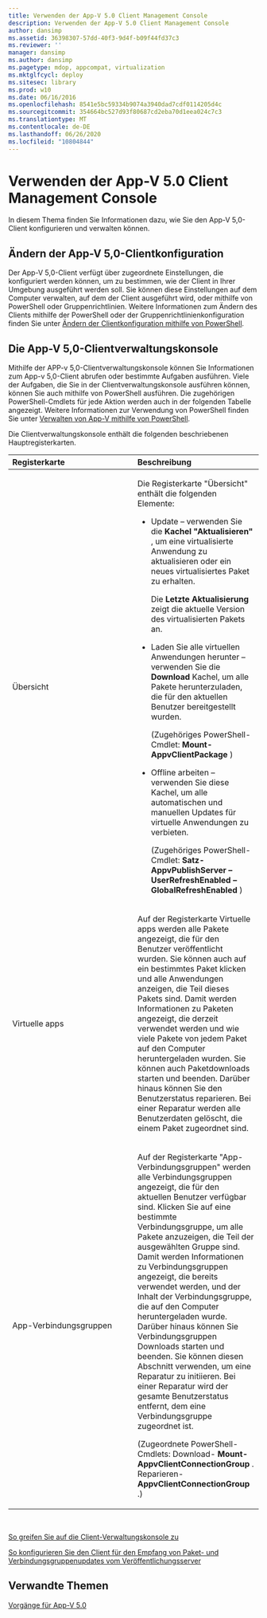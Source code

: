 ```yaml
---
title: Verwenden der App-V 5.0 Client Management Console
description: Verwenden der App-V 5.0 Client Management Console
author: dansimp
ms.assetid: 36398307-57dd-40f3-9d4f-b09f44fd37c3
ms.reviewer: ''
manager: dansimp
ms.author: dansimp
ms.pagetype: mdop, appcompat, virtualization
ms.mktglfcycl: deploy
ms.sitesec: library
ms.prod: w10
ms.date: 06/16/2016
ms.openlocfilehash: 8541e5bc59334b9074a3940dad7cdf0114205d4c
ms.sourcegitcommit: 354664bc527d93f80687cd2eba70d1eea024c7c3
ms.translationtype: MT
ms.contentlocale: de-DE
ms.lasthandoff: 06/26/2020
ms.locfileid: "10804844"
---
```

# Verwenden der App-V 5.0 Client Management Console


In diesem Thema finden Sie Informationen dazu, wie Sie den App-V 5,0-Client konfigurieren und verwalten können.

## Ändern der App-V 5,0-Clientkonfiguration


Der App-V 5,0-Client verfügt über zugeordnete Einstellungen, die konfiguriert werden können, um zu bestimmen, wie der Client in Ihrer Umgebung ausgeführt werden soll. Sie können diese Einstellungen auf dem Computer verwalten, auf dem der Client ausgeführt wird, oder mithilfe von PowerShell oder Gruppenrichtlinien. Weitere Informationen zum Ändern des Clients mithilfe der PowerShell oder der Gruppenrichtlinienkonfiguration finden Sie unter [Ändern der Clientkonfiguration mithilfe von PowerShell](how-to-modify-client-configuration-by-using-powershell.md).

## <a href="" id="the-app-v-5-0-client-management-console-"></a>Die App-V 5,0-Clientverwaltungskonsole


Mithilfe der APP-v 5,0-Clientverwaltungskonsole können Sie Informationen zum App-v 5,0-Client abrufen oder bestimmte Aufgaben ausführen. Viele der Aufgaben, die Sie in der Clientverwaltungskonsole ausführen können, können Sie auch mithilfe von PowerShell ausführen. Die zugehörigen PowerShell-Cmdlets für jede Aktion werden auch in der folgenden Tabelle angezeigt. Weitere Informationen zur Verwendung von PowerShell finden Sie unter [Verwalten von App-V mithilfe von PowerShell](administering-app-v-by-using-powershell.md).

Die Clientverwaltungskonsole enthält die folgenden beschriebenen Hauptregisterkarten.

<table>
<colgroup>
<col width="50%" />
<col width="50%" />
</colgroup>
<thead>
<tr class="header">
<th align="left">Registerkarte</th>
<th align="left">Beschreibung</th>
</tr>
</thead>
<tbody>
<tr class="odd">
<td align="left"><p>Übersicht</p></td>
<td align="left"><p>Die <strong> </strong> Registerkarte "Übersicht" enthält die folgenden Elemente:</p>
<ul>
<li><p>Update – verwenden Sie die <strong> Kachel "Aktualisieren" </strong> , um eine virtualisierte Anwendung zu aktualisieren oder ein neues virtualisiertes Paket zu erhalten.</p>
<p>Die <strong> Letzte Aktualisierung </strong> zeigt die aktuelle Version des virtualisierten Pakets an.</p></li>
<li><p>Laden Sie alle virtuellen Anwendungen herunter – verwenden Sie die <strong> Download </strong> Kachel, um alle Pakete herunterzuladen, die für den aktuellen Benutzer bereitgestellt wurden.</p>
<p>(Zugehöriges PowerShell-Cmdlet: <strong> Mount-AppvClientPackage </strong> )</p>
<p></p></li>
<li><p>Offline arbeiten – verwenden Sie diese Kachel, um alle automatischen und manuellen Updates für virtuelle Anwendungen zu verbieten.</p>
<p>(Zugehöriges PowerShell-Cmdlet: <strong> Satz-AppvPublishServer – UserRefreshEnabled – GlobalRefreshEnabled </strong> )</p></li>
</ul></td>
</tr>
<tr class="even">
<td align="left"><p>Virtuelle apps</p></td>
<td align="left"><p><strong> </strong> Auf der Registerkarte Virtuelle apps werden alle Pakete angezeigt, die für den Benutzer veröffentlicht wurden. Sie können auch auf ein bestimmtes Paket klicken und alle Anwendungen anzeigen, die Teil dieses Pakets sind. Damit werden Informationen zu Paketen angezeigt, die derzeit verwendet werden und wie viele Pakete von jedem Paket auf den Computer heruntergeladen wurden. Sie können auch Paketdownloads starten und beenden. Darüber hinaus können Sie den Benutzerstatus reparieren. Bei einer Reparatur werden alle Benutzerdaten gelöscht, die einem Paket zugeordnet sind.</p>
<p></p></td>
</tr>
<tr class="odd">
<td align="left"><p>App-Verbindungsgruppen</p></td>
<td align="left"><p><strong> </strong> Auf der Registerkarte "App-Verbindungsgruppen" werden alle Verbindungsgruppen angezeigt, die für den aktuellen Benutzer verfügbar sind. Klicken Sie auf eine bestimmte Verbindungsgruppe, um alle Pakete anzuzeigen, die Teil der ausgewählten Gruppe sind. Damit werden Informationen zu Verbindungsgruppen angezeigt, die bereits verwendet werden, und der Inhalt der Verbindungsgruppe, die auf den Computer heruntergeladen wurde. Darüber hinaus können Sie Verbindungsgruppen Downloads starten und beenden. Sie können diesen Abschnitt verwenden, um eine Reparatur zu initiieren. Bei einer Reparatur wird der gesamte Benutzerstatus entfernt, dem eine Verbindungsgruppe zugeordnet ist.</p>
<p>(Zugeordnete PowerShell-Cmdlets: Download- <strong> Mount-AppvClientConnectionGroup </strong> . Reparieren- <strong> AppvClientConnectionGroup </strong> .)</p>
<p></p></td>
</tr>
</tbody>
</table>

 

[So greifen Sie auf die Client-Verwaltungskonsole zu](how-to-access-the-client-management-console.md)

[So konfigurieren Sie den Client für den Empfang von Paket- und Verbindungsgruppenupdates vom Veröffentlichungsserver](how-to-configure-the-client-to-receive-package-and-connection-groups-updates-from-the-publishing-server-beta.md)






## Verwandte Themen


[Vorgänge für App-V 5.0](operations-for-app-v-50.md)

 

 





